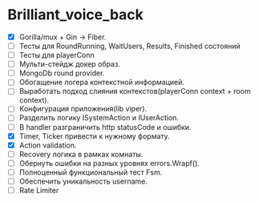 # Brilliant_voice_back
- [x] Gorilla/mux + Gin -> Fiber.
- [ ] Тесты для RoundRunning, WaitUsers, Results, Finished состояний
- [ ] Тесты для playerConn 
- [ ] Мульти-стейдж докер образ.
- [ ] MongoDb round provider.
- [ ] Обогащение логера контекстной информацией.
- [ ] Выработать подход слияния контекстов(playerConn context + room context).
- [ ] Конфигурация приложения(lib viper).
- [ ] Разделить логику ISystemAction и IUserAction.
- [ ] В handler разграничить http statusCode и ошибки.
- [x] Timer, Ticker привести к нужному формату.
- [x] Action validation.
- [ ] Recovery логика в рамках комнаты.
- [ ] Обернуть ошибки на разных уровнях errors.Wrapf().
- [ ] Полноценный функциональный тест Fsm.
- [ ] Обеспечить уникальность username.
- [ ] Rate Limiter